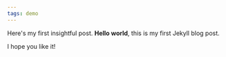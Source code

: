 ```yaml
---
tags: demo
---
```


Here's my first insightful post. **Hello world**, this is my first Jekyll blog post.

I hope you like it!
